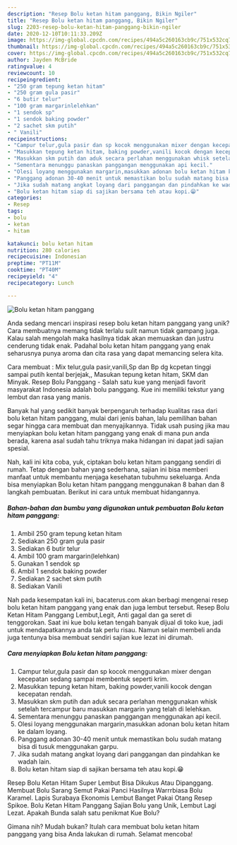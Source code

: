 ```yaml
---
description: "Resep Bolu ketan hitam panggang, Bikin Ngiler"
title: "Resep Bolu ketan hitam panggang, Bikin Ngiler"
slug: 2203-resep-bolu-ketan-hitam-panggang-bikin-ngiler
date: 2020-12-10T10:11:33.209Z
image: https://img-global.cpcdn.com/recipes/494a5c260163cb9c/751x532cq70/bolu-ketan-hitam-panggang-foto-resep-utama.jpg
thumbnail: https://img-global.cpcdn.com/recipes/494a5c260163cb9c/751x532cq70/bolu-ketan-hitam-panggang-foto-resep-utama.jpg
cover: https://img-global.cpcdn.com/recipes/494a5c260163cb9c/751x532cq70/bolu-ketan-hitam-panggang-foto-resep-utama.jpg
author: Jayden McBride
ratingvalue: 4
reviewcount: 10
recipeingredient:
- "250 gram tepung ketan hitam"
- "250 gram gula pasir"
- "6 butir telur"
- "100 gram margarinlelehkan"
- "1 sendok sp"
- "1 sendok baking powder"
- "2 sachet skm putih"
- " Vanili"
recipeinstructions:
- "Campur telur,gula pasir dan sp kocok menggunakan mixer dengan kecepatan sedang sampai membentuk seperti krim."
- "Masukkan tepung ketan hitam, baking powder,vanili kocok dengan kecepatan rendah."
- "Masukkan skm putih dan aduk secara perlahan menggunakan whisk setelah tercampur baru masukkan margarin yang telah di lelehkan."
- "Sementara menunggu panaskan panggangan menggunakan api kecil."
- "Olesi loyang menggunakan margarin,masukkan adonan bolu ketan hitam ke dalam loyang."
- "Panggang adonan 30-40 menit untuk memastikan bolu sudah matang bisa di tusuk menggunakan garpu."
- "Jika sudah matang angkat loyang dari panggangan dan pindahkan ke wadah lain."
- "Bolu ketan hitam siap di sajikan bersama teh atau kopi.😁"
categories:
- Resep
tags:
- bolu
- ketan
- hitam

katakunci: bolu ketan hitam 
nutrition: 280 calories
recipecuisine: Indonesian
preptime: "PT11M"
cooktime: "PT40M"
recipeyield: "4"
recipecategory: Lunch

---
```



![Bolu ketan hitam panggang](https://img-global.cpcdn.com/recipes/494a5c260163cb9c/751x532cq70/bolu-ketan-hitam-panggang-foto-resep-utama.jpg)

Anda sedang mencari inspirasi resep bolu ketan hitam panggang yang unik? Cara membuatnya memang tidak terlalu sulit namun tidak gampang juga. Kalau salah mengolah maka hasilnya tidak akan memuaskan dan justru cenderung tidak enak. Padahal bolu ketan hitam panggang yang enak seharusnya punya aroma dan cita rasa yang dapat memancing selera kita.

Cara membuat : Mix telur,gula pasir,vanili,Sp dan Bp dg kcpetan tinggi sampai putih kental berjejak,, Masukan tepung ketan hitam, SKM dan Minyak. Resep Bolu Panggang - Salah satu kue yang menjadi favorit masyarakat Indonesia adalah bolu panggang. Kue ini memiliki tekstur yang lembut dan rasa yang manis.

Banyak hal yang sedikit banyak berpengaruh terhadap kualitas rasa dari bolu ketan hitam panggang, mulai dari jenis bahan, lalu pemilihan bahan segar hingga cara membuat dan menyajikannya. Tidak usah pusing jika mau menyiapkan bolu ketan hitam panggang yang enak di mana pun anda berada, karena asal sudah tahu triknya maka hidangan ini dapat jadi sajian spesial.


Nah, kali ini kita coba, yuk, ciptakan bolu ketan hitam panggang sendiri di rumah. Tetap dengan bahan yang sederhana, sajian ini bisa memberi manfaat untuk membantu menjaga kesehatan tubuhmu sekeluarga. Anda bisa menyiapkan Bolu ketan hitam panggang menggunakan 8 bahan dan 8 langkah pembuatan. Berikut ini cara untuk membuat hidangannya.

<!--inarticleads1-->

##### Bahan-bahan dan bumbu yang digunakan untuk pembuatan Bolu ketan hitam panggang:

1. Ambil 250 gram tepung ketan hitam
1. Sediakan 250 gram gula pasir
1. Sediakan 6 butir telur
1. Ambil 100 gram margarin(lelehkan)
1. Gunakan 1 sendok sp
1. Ambil 1 sendok baking powder
1. Sediakan 2 sachet skm putih
1. Sediakan  Vanili


Nah pada kesempatan kali ini, bacaterus.com akan berbagi mengenai resep bolu ketan hitam panggang yang enak dan juga lembut tersebut. Resep Bolu Ketan Hitam Panggang Lembut,Legit, Anti gagal dan ga seret di tenggorokan. Saat ini kue bolu ketan tengah banyak dijual di toko kue, jadi untuk mendapatkannya anda tak perlu risau. Namun selain membeli anda juga tentunya bisa membuat sendiri sajian kue lezat ini dirumah. 

<!--inarticleads2-->

##### Cara menyiapkan Bolu ketan hitam panggang:

1. Campur telur,gula pasir dan sp kocok menggunakan mixer dengan kecepatan sedang sampai membentuk seperti krim.
1. Masukkan tepung ketan hitam, baking powder,vanili kocok dengan kecepatan rendah.
1. Masukkan skm putih dan aduk secara perlahan menggunakan whisk setelah tercampur baru masukkan margarin yang telah di lelehkan.
1. Sementara menunggu panaskan panggangan menggunakan api kecil.
1. Olesi loyang menggunakan margarin,masukkan adonan bolu ketan hitam ke dalam loyang.
1. Panggang adonan 30-40 menit untuk memastikan bolu sudah matang bisa di tusuk menggunakan garpu.
1. Jika sudah matang angkat loyang dari panggangan dan pindahkan ke wadah lain.
1. Bolu ketan hitam siap di sajikan bersama teh atau kopi.😁


Resep Bolu Ketan Hitam Super Lembut Bisa Dikukus Atau Dipanggang. Membuat Bolu Sarang Semut Pakai Panci Hasilnya Warrrbiasa Bolu Karamel. Lapis Surabaya Ekonomis Lembut Banget Pakai Otang Resep Spikoe. Bolu Ketan Hitam Panggang Sajian Bolu yang Unik, Lembut Lagi Lezat. Apakah Bunda salah satu penikmat Kue Bolu? 

Gimana nih? Mudah bukan? Itulah cara membuat bolu ketan hitam panggang yang bisa Anda lakukan di rumah. Selamat mencoba!
